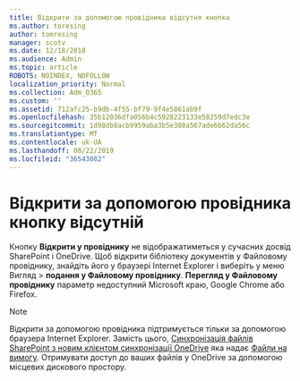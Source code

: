 ```yaml
---
title: Відкрити за допомогою провідника відсутня кнопка
ms.author: toresing
author: tomresing
manager: scotv
ms.date: 12/18/2018
ms.audience: Admin
ms.topic: article
ROBOTS: NOINDEX, NOFOLLOW
localization_priority: Normal
ms.collection: Adm_O365
ms.custom: ''
ms.assetid: 712afc25-b9db-4f55-bf79-9f4e5861ab9f
ms.openlocfilehash: 35b12036dfa056b4c5928223133e58259d7edc3e
ms.sourcegitcommit: 1d98db8acb9959aba3b5e308a567ade6b62da56c
ms.translationtype: MT
ms.contentlocale: uk-UA
ms.lasthandoff: 08/22/2019
ms.locfileid: "36543082"
---
```

# <a name="the-open-with-explorer-button-is-missing"></a>Відкрити за допомогою провідника кнопку відсутній

Кнопку **Відкрити у провіднику** не відображатиметься у сучасних досвід SharePoint і OneDrive. Щоб відкрити бібліотеку документів у Файловому провіднику, знайдіть його у браузері Internet Explorer і виберіть у меню Вигляд \> **подання у Файловому провіднику**. **Перегляд у Файловому провіднику** параметр недоступний Microsoft краю, Google Chrome або Firefox. 
  
> [!NOTE]
> Відкрити за допомогою провідника підтримується тільки за допомогою браузера Internet Explorer. Замість цього, [Синхронізація файлів SharePoint з новим клієнтом синхронізації OneDrive](https://support.office.com/article/6de9ede8-5b6e-4503-80b2-6190f3354a88.aspx) яка надає [Файли на вимогу](https://support.office.com/article/0e6860d3-d9f3-4971-b321-7092438fb38e.aspx). Отримувати доступ до ваших файлів у OneDrive за допомогою місцевих дискового простору. 
  

